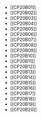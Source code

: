 - [[CP20B01]]
- [[CP20B02]]
- [[CP20B03]]
- [[CP20B04]]
- [[CP20B05]]
- [[CP20B06]]
- [[CP20B07]]
- [[CP20B08]]
- [[CP20B09]]
- [[CP20B10]]
- [[CP20B11]]
- [[CP20B12]]
- [[CP20B13]]
- [[CP20B14]]
- [[CP20B15]]
- [[CP20B16]]
- [[CP20B17]]
- [[CP20B18]]
- [[CP20B19]]
- [[CP20B20]]